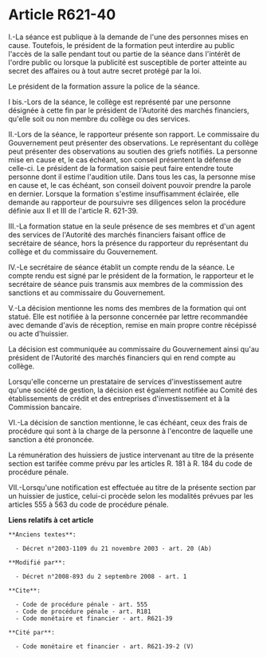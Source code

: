 # Article R621-40

I.-La séance est publique à la demande de l'une des personnes mises en cause. Toutefois, le président de la formation peut
interdire au public l'accès de la salle pendant tout ou partie de la séance dans l'intérêt de l'ordre public ou lorsque la
publicité est susceptible de porter atteinte au secret des affaires ou à tout autre secret protégé par la loi. 

Le président de la formation assure la police de la séance.

I bis.-Lors de la séance, le collège est représenté par une personne désignée à cette fin par le président de l'Autorité des
marchés financiers, qu'elle soit ou non membre du collège ou des services. 

II.-Lors de la séance, le rapporteur présente son rapport. Le commissaire du Gouvernement peut présenter des observations. Le
représentant du collège peut présenter des observations au soutien des griefs notifiés. La personne mise en cause et, le cas
échéant, son conseil présentent la défense de celle-ci. Le président de la formation saisie peut faire entendre toute
personne dont il estime l'audition utile. Dans tous les cas, la personne mise en cause et, le cas échéant, son conseil
doivent pouvoir prendre la parole en dernier. Lorsque la formation s'estime insuffisamment éclairée, elle demande au
rapporteur de poursuivre ses diligences selon la procédure définie aux II et III de l'article R. 621-39. 

III.-La formation statue en la seule présence de ses membres et d'un agent des services de l'Autorité des marchés financiers
faisant office de secrétaire de séance, hors la présence du rapporteur du représentant du collège et du commissaire du
Gouvernement. 

IV.-Le secrétaire de séance établit un compte rendu de la séance. Le compte rendu est signé par le président de la formation,
le rapporteur et le secrétaire de séance puis transmis aux membres de la commission des sanctions et au commissaire du
Gouvernement.

V.-La décision mentionne les noms des membres de la formation qui ont statué. Elle est notifiée à la personne concernée par
lettre recommandée avec demande d'avis de réception, remise en main propre contre récépissé ou acte d'huissier. 

La décision est communiquée au commissaire du Gouvernement ainsi qu'au président de l'Autorité des marchés financiers qui en
rend compte au collège. 

Lorsqu'elle concerne un prestataire de services d'investissement autre qu'une société de gestion, la décision est également
notifiée au Comité des établissements de crédit et des entreprises d'investissement et à la Commission bancaire. 

VI.-La décision de sanction mentionne, le cas échéant, ceux des frais de procédure qui sont à la charge de la personne à
l'encontre de laquelle une sanction a été prononcée. 

La rémunération des huissiers de justice intervenant au titre de la présente section est tarifée comme prévu par les articles
R. 181 à R. 184 du code de procédure pénale. 

VII.-Lorsqu'une notification est effectuée au titre de la présente section par un huissier de justice, celui-ci procède selon
les modalités prévues par les articles 555 à 563 du code de procédure pénale.

**Liens relatifs à cet article**

	**Anciens textes**:

	  - Décret n°2003-1109 du 21 novembre 2003 - art. 20 (Ab)

	**Modifié par**:

	  - Décret n°2008-893 du 2 septembre 2008 - art. 1

	**Cite**:

	  - Code de procédure pénale - art. 555
	  - Code de procédure pénale - art. R181
	  - Code monétaire et financier - art. R621-39

	**Cité par**:

	  - Code monétaire et financier - art. R621-39-2 (V)
